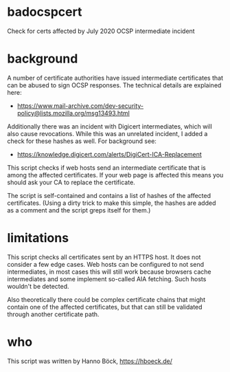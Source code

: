 # badocspcert
Check for certs affected by July 2020 OCSP intermediate incident

# background

A number of certificate authorities have issued intermediate certificates that can be
abused to sign OCSP responses. The technical details are explained here:

* https://www.mail-archive.com/dev-security-policy@lists.mozilla.org/msg13493.html

Additionally there was an incident with Digicert intermediates, which will also
cause revocations. While this was an unrelated incident, I added a check for these
hashes as well. For background see:

* https://knowledge.digicert.com/alerts/DigiCert-ICA-Replacement

This script checks if web hosts send an intermediate certificate that is among the
affected certificates. If your web page is affected this means you should ask your
CA to replace the certificate.

The script is self-contained and contains a list of hashes of the affected certificates.
(Using a dirty trick to make this simple, the hashes are added as a comment and the
script greps itself for them.)

# limitations

This script checks all certificates sent by an HTTPS host. It does not consider a few
edge cases. Web hosts can be configured to not send intermediates, in most cases this
will still work because browsers cache intermediates and some implement so-called
AIA fetching. Such hosts wouldn't be detected.

Also theoretically there could be complex certificate chains that might contain one of
the affected certificates, but that can still be validated through another certificate
path.

# who

This script was written by Hanno Böck, https://hboeck.de/
